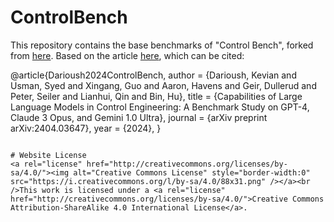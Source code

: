 # ControlBench

This repository contains the base benchmarks of "Control Bench", forked from [here](https://github.com/AGI4Engineering/LLM4Control).
Based on the article [here](https://arxiv.org/abs/2404.03647), which can be cited:

@article{Darioush2024ControlBench,
  author    = {Darioush, Kevian and Usman, Syed and Xingang, Guo and Aaron, Havens and Geir, Dullerud and Peter, Seiler and Lianhui, Qin and Bin, Hu},
  title     = {Capabilities of Large Language Models in Control Engineering: A Benchmark Study on GPT-4, Claude 3 Opus, and Gemini 1.0 Ultra},
  journal   = {arXiv preprint arXiv:2404.03647},
  year      = {2024},
}
```

# Website License
<a rel="license" href="http://creativecommons.org/licenses/by-sa/4.0/"><img alt="Creative Commons License" style="border-width:0" src="https://i.creativecommons.org/l/by-sa/4.0/88x31.png" /></a><br />This work is licensed under a <a rel="license" href="http://creativecommons.org/licenses/by-sa/4.0/">Creative Commons Attribution-ShareAlike 4.0 International License</a>.
